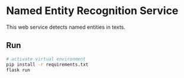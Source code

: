 # Named Entity Recognition Service

This web service detects named entities in texts.

## Run

```bash
# activate virtual environment
pip install -r requirements.txt
flask run
```
